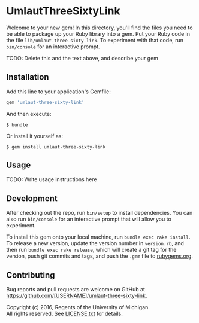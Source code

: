 # UmlautThreeSixtyLink

Welcome to your new gem! In this directory, you'll find the files you need to be able to package up your Ruby library into a gem. Put your Ruby code in the file `lib/umlaut-three-sixty-link`. To experiment with that code, run `bin/console` for an interactive prompt.

TODO: Delete this and the text above, and describe your gem

## Installation

Add this line to your application's Gemfile:

```ruby
gem 'umlaut-three-sixty-link'
```

And then execute:

    $ bundle

Or install it yourself as:

    $ gem install umlaut-three-sixty-link

## Usage

TODO: Write usage instructions here

## Development

After checking out the repo, run `bin/setup` to install dependencies. You can also run `bin/console` for an interactive prompt that will allow you to experiment.

To install this gem onto your local machine, run `bundle exec rake install`. To release a new version, update the version number in `version.rb`, and then run `bundle exec rake release`, which will create a git tag for the version, push git commits and tags, and push the `.gem` file to [rubygems.org](https://rubygems.org).

## Contributing

Bug reports and pull requests are welcome on GitHub at https://github.com/[USERNAME]/umlaut-three-sixty-link.

Copyright (c) 2016, Regents of the University of Michigan.  
All rights reserved. See [LICENSE.txt](LICENSE.txt) for details.
